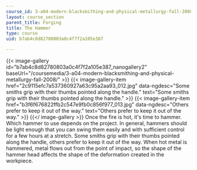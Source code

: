 ```yaml
---
course_id: 3-a04-modern-blacksmithing-and-physical-metallurgy-fall-2008
layout: course_section
parent_title: Forging
title: The Hammer
type: course
uid: b7ab4c8d82780803a0c4f7f2a105e387

---
```


{{< image-gallery id="b7ab4c8d82780803a0c4f7f2a105e387_nanogallery2" baseUrl="/coursemedia/3-a04-modern-blacksmithing-and-physical-metallurgy-fall-2008/" >}}
{{< image-gallery-item href="2c9115efc7a537360927a63c95a2aa93_012.jpg" data-ngdesc="Some smiths grip with their thumbs pointed along the handle." text="Some smiths grip with their thumbs pointed along the handle." >}}
{{< image-gallery-item href="b3f6f676822ffb2c547e9fb0c856f977_013.jpg" data-ngdesc="Others prefer to keep it out of the way." text="Others prefer to keep it out of the way." >}}
{{</ image-gallery >}}
Once the fire is hot, it's time to hammer. Which hammer to use depends on the project. In general, hammers should be light enough that you can swing them easily and with sufficient control for a few hours at a stretch. Some smiths grip with their thumbs pointed along the handle, others prefer to keep it out of the way. When hot metal is hammered, metal flows out from the point of impact, so the shape of the hammer head affects the shape of the deformation created in the workpiece.